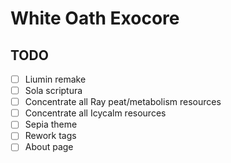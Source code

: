 # White Oath Exocore

## TODO
- [ ] Liumin remake
- [ ] Sola scriptura
- [ ] Concentrate all Ray peat/metabolism resources 
- [ ] Concentrate all Icycalm resources
- [ ] Sepia theme
- [ ] Rework tags
- [ ] About page